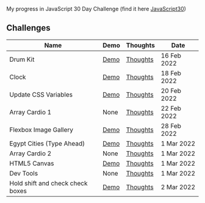 My progress in JavaScript 30 Day Challenge (find it here [JavaScript30](https://javascript30.com))

## Challenges

| Name                             | Demo                                                                                            | Thoughts                                                                                                        | Date        |
| -------------------------------- | ----------------------------------------------------------------------------------------------- | --------------------------------------------------------------------------------------------------------------- | ----------- |
| Drum Kit                         | [Demo](https://mohmousad.github.io/JavaScript30/Challenges/1-Drum-Kit/)                         | [Thoughts](https://github.com/mohmousad/JavaScript30/tree/master/Challenges/1-Drum-Kit)                         | 16 Feb 2022 |
| Clock                            | [Demo](https://mohmousad.github.io/JavaScript30/Challenges/2-Clock/)                            | [Thoughts](https://github.com/mohmousad/JavaScript30/tree/master/Challenges/2-Clock)                            | 18 Feb 2022 |
| Update CSS Variables             | [Demo](https://mohmousad.github.io/JavaScript30/Challenges/3-Update-CSS-Variables/)             | [Thoughts](https://github.com/mohmousad/JavaScript30/tree/master/Challenges/3-Update-CSS-Variables/)            | 20 Feb 2022 |
| Array Cardio 1                   | None                                                                                            | [Thoughts](https://github.com/mohmousad/JavaScript30/tree/master/Challenges/4-Array-Cardio-1)                   | 22 Feb 2022 |
| Flexbox Image Gallery            | [Demo](https://mohmousad.github.io/JavaScript30/Challenges/5-Flexbox-Image-Gallery/)            | [Thoughts](https://github.com/mohmousad/JavaScript30/tree/master/Challenges/5-Flexbox-Image-Gallery/)           | 28 Feb 2022 |
| Egypt Cities (Type Ahead)        | [Demo](https://mohmousad.github.io/JavaScript30/Challenges/6-Type-Ahead/)                       | [Thoughts](https://github.com/mohmousad/JavaScript30/tree/master/Challenges/6-Type-Ahead/)                      | 1 Mar 2022  |
| Array Cardio 2                   | None                                                                                            | [Thoughts](https://github.com/mohmousad/JavaScript30/tree/master/Challenges/7-Array-Cardio-2)                   | 1 Mar 2022  |
| HTML5 Canvas                     | [Demo](https://mohmousad.github.io/JavaScript30/Challenges/8-HTML5-Canvas/)                     | [Thoughts](https://github.com/mohmousad/JavaScript30/tree/master/Challenges/8-HTML5-Canvas)                     | 1 Mar 2022  |
| Dev Tools                        | None                                                                                            | [Thoughts](https://github.com/mohmousad/JavaScript30/tree/master/Challenges/9-Dev-Tools)                        | 1 Mar 2022  |
| Hold shift and check check boxes | [Demo](https://mohmousad.github.io/JavaScript30/Challenges/10-Hold-Shift-and-Check-Checkboxes/) | [Thoughts](https://github.com/mohmousad/JavaScript30/tree/master/Challenges/10-Hold-Shift-and-Check-Checkboxes) | 2 Mar 2022  |
